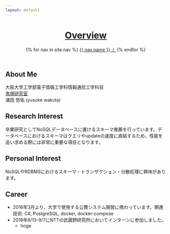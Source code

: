 ```yaml
---
layout: default 
---
```

<header class="bloghead">
    <h1 class="bloghead-title">
    <a href="{{ site.url }}/">Overview</a>
  </h1>
    <nav class="bloghead-nav">
        {% for nav in site.nav %}
        <a class="head-link" href="{{ nav.href }}">{{ nav.name }}<span> &nbsp;/&nbsp; </span></a> {% endfor %}
    </nav>
</header>

## About Me

大阪大学工学部電子情報工学科情報通信工学科目  
<a class="text-link" href="http://www-bigdata.ist.osaka-u.ac.jp/ja/home/">鬼塚研究室</a>  
涌田 悠佑 (yusuke wakuta)  

## Research Interest

卒業研究としてNoSQLデータベースに置けるスキーマ推薦を行っています。データベースにおけるスキーマはクエリやupdateの速度に直結するため、性能を追い求める際には非常に重要な項目となります。

## Personal Interest

NoSQLやRDBMSにおけるスキーマ・トランザクション・分散処理に興味があります。

## Career

* 2016年3月より、大学で使用する公費システム開発に携わっています。関連技術: C#, PostgreSQL, docker, docker-compose
* 2018年8/13-9/7にNTTの武蔵野研究所においてインターンに参加しました。
    * hoge 
